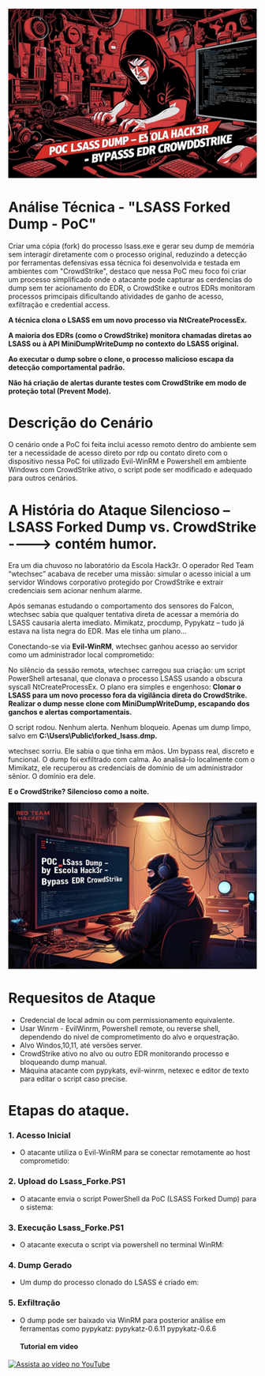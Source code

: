 ![Banner do Projeto](Assets/Banner.jpg)


# Análise Técnica - "LSASS Forked Dump - PoC"

Criar uma cópia (fork) do processo lsass.exe e gerar seu dump de memória sem interagir diretamente com o processo original, reduzindo a detecção por ferramentas defensivas essa técnica foi desenvolvida e testada em ambientes com "CrowdStrike", destaco que nessa PoC meu foco foi criar um processo simplificado onde o atacante pode capturar as cerdencias do dump sem ter acionamento do EDR, o CrowdStike e outros EDRs monitoram processos primcipais dificultando atividades de ganho de acesso, exfiltração e credential access.

**A técnica clona o LSASS em um novo processo via NtCreateProcessEx.**

**A maioria dos EDRs (como o CrowdStrike) monitora chamadas diretas ao LSASS ou à API MiniDumpWriteDump no contexto do LSASS original.**

**Ao executar o dump sobre o clone, o processo malicioso escapa da detecção comportamental padrão.**

**Não há criação de alertas durante testes com CrowdStrike em modo de proteção total (Prevent Mode).**

# Descrição do Cenário

O cenário onde a PoC foi feita inclui acesso remoto dentro do ambiente sem ter a necessidade de acesso direto por rdp ou contato direto com o dispositivo nessa PoC foi utilizado Evil-WinRM e Powershell em ambiente Windows com CrowdStrike ativo, o script pode ser modificado e adequado para outros cenários.

# A História do Ataque Silencioso – LSASS Forked Dump vs. CrowdStrike ----> contém humor.

Era um dia chuvoso no laboratório da Escola Hack3r. O operador Red Team “wtechsec” acabava de receber uma missão: simular o acesso inicial a um servidor Windows corporativo protegido por CrowdStrike e extrair credenciais sem acionar nenhum alarme.

Após semanas estudando o comportamento dos sensores do Falcon, wtechsec sabia que qualquer tentativa direta de acessar a memória do LSASS causaria alerta imediato. Mimikatz, procdump, Pypykatz – tudo já estava na lista negra do EDR. Mas ele tinha um plano...

Conectando-se via **Evil-WinRM**, wtechsec ganhou acesso ao servidor como um administrador local comprometido:

No silêncio da sessão remota, wtechsec carregou sua criação: um script PowerShell artesanal, que clonava o processo LSASS usando a obscura syscall NtCreateProcessEx. O plano era simples e engenhoso:
**Clonar o LSASS para um novo processo fora da vigilância direta do CrowdStrike.**
**Realizar o dump nesse clone com MiniDumpWriteDump, escapando dos ganchos e alertas comportamentais.**

O script rodou. Nenhum alerta. Nenhum bloqueio. Apenas um dump limpo, salvo em **C:\Users\Public\forked_lsass.dmp.**

wtechsec sorriu. Ele sabia o que tinha em mãos. Um bypass real, discreto e funcional. O dump foi exfiltrado com calma. Ao analisá-lo localmente com o Mimikatz, ele recuperou as credenciais de domínio de um administrador sênior.
O domínio era dele.

**E o CrowdStrike? Silencioso como a noite.**

![Banner do Projeto](Assets/Banner.png)

# Requesitos de Ataque
- Credencial de local admin ou com permissionamento equivalente.
- Usar Winrm - EvilWinrm, Powershell remote, ou reverse shell, dependendo do nivel de comprometimento do alvo e orquestração.
- Alvo Windos,10,11, até versões server.
- CrowdStrike ativo no alvo ou outro EDR monitorando processo e bloqueando dump manual.
- Máquina atacante com pypykats, evil-winrm, netexec e editor de texto para editar o script caso precise.


# Etapas do ataque.

### 1. Acesso Inicial
- O atacante utiliza o Evil-WinRM para se conectar remotamente ao host comprometido:

### 2. Upload do Lsass_Forke.PS1
- O atacante envia o script PowerShell da PoC (LSASS Forked Dump) para o sistema:

### 3. Execução Lsass_Forke.PS1
- O atacante executa o script via powershell no terminal WinRM:

### 4. Dump Gerado
- Um dump do processo clonado do LSASS é criado em:

### 5. Exfiltração
- O dump pode ser baixado via WinRM para posterior análise em ferramentas como pypykatz: pypykatz-0.6.11 pypykatz-0.6.6


  #### Tutorial em video ###

[![Assista ao vídeo no YouTube](https://img.youtube.com/vi/rCtWvcGW0go/hqdefault.jpg)](https://www.youtube.com/watch?v=rCtWvcGW0go)



